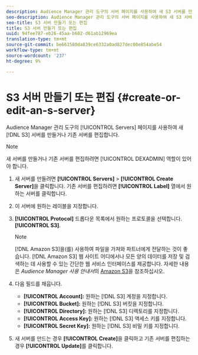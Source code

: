 ```yaml
---
description: Audience Manager 관리 도구의 서버 페이지를 사용하여 새 S3 서버를 만들거나 기존 서버를 편집합니다.
seo-description: Audience Manager 관리 도구의 서버 페이지를 사용하여 새 S3 서버를 만들거나 기존 서버를 편집합니다.
seo-title: S3 서버 만들기 또는 편집
title: S3 서버 만들기 또는 편집
uuid: 94fee787-eb26-45aa-b602-d61ab12969ea
translation-type: tm+mt
source-git-commit: be661580da839ce6332a0ad827dec08e854abe54
workflow-type: tm+mt
source-wordcount: '237'
ht-degree: 9%

---
```



# S3 서버 만들기 또는 편집 {#create-or-edit-an-s-server}

Audience Manager 관리 도구의 [!UICONTROL Servers] 페이지를 사용하여 새 [!DNL S3] 서버를 만들거나 기존 서버를 편집합니다.

>[!NOTE]
>
>새 서버를 만들거나 기존 서버를 편집하려면 [!UICONTROL DEXADMIN] 역할이 있어야 합니다.

1. 새 서버를 만들려면 **[!UICONTROL Servers]** > **[!UICONTROL Create Server]**&#x200B;을 클릭합니다. 기존 서버를 편집하려면 **[!UICONTROL Label]** 열에서 원하는 서버를 클릭합니다.
1. 이 서버에 원하는 레이블을 지정합니다.
1. **[!UICONTROL Protocol]** 드롭다운 목록에서 원하는 프로토콜을 선택합니다.**[!UICONTROL S3]**.

   >[!NOTE]
   >
   >[!DNL Amazon S3]을(를) 사용하여 파일을 가져와 파트너에게 전달하는 것이 좋습니다. [!DNL Amazon S3] 웹 사이트 어디에서나 모든 양의 데이터를 저장 및 검색하는 데 사용할 수 있는 간단한 웹 서비스 인터페이스를 제공합니다. 자세한 내용은 *Audience Manager 사용 안내서*&#x200B;의 [Amazon S3](https://docs.adobe.com/content/help/en/audience-manager/user-guide/reference/amazon-s3.html)을 참조하십시오.

1. 다음 필드를 채웁니다.

   * **[!UICONTROL Account]:** 원하는  [!DNL S3] 계정을 지정합니다.
   * **[!UICONTROL Bucket]:** 원하는  [!DNL S3] 버킷을 지정합니다.
   * **[!UICONTROL Directory]:** 원하는  [!DNL S3] 디렉토리를 지정합니다.
   * **[!UICONTROL Access Key]:** 원하는  [!DNL S3] 액세스 키를 지정합니다.
   * **[!UICONTROL Secret Key]:** 원하는  [!DNL S3] 비밀 키를 지정합니다.

1. 새 서버를 만드는 경우 **[!UICONTROL Create]**&#x200B;을 클릭하고 기존 서버를 편집하는 경우 **[!UICONTROL Update]**&#x200B;를 클릭합니다.